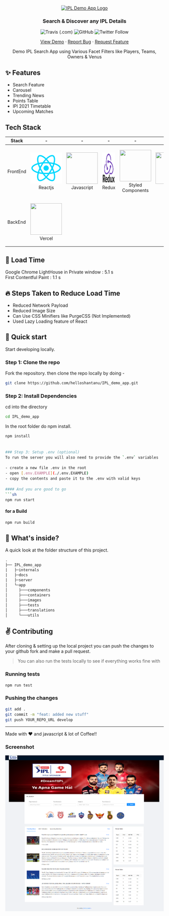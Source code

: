 <br />
<p align="center">
  <a href="https://ipl-demo-app.vercel.app/">
    <img src="https://upload.wikimedia.org/wikipedia/en/thumb/8/84/Indian_Premier_League_Official_Logo.svg/250px-Indian_Premier_League_Official_Logo.svg.png" alt="IPL Demo App Logo" width="300" height="140">
  </a>

  <h3 align="center">Search & Discover any IPL Details</h3>

  <p align="center">
    <img alt="Travis (.com)" src="https://img.shields.io/github/issues/helloshantanu/IPL_demo_app" />
    <img alt="GitHub" src="https://img.shields.io/github/stars/helloshantanu/IPL_demo_app" />
    <img alt="Twitter Follow" src="https://img.shields.io/github/license/helloshantanu/IPL_demo_app" />
  </p>

  <p align="center">
    <a href="https://ipl-demo-app.vercel.app/">View Demo</a>
    ·
    <a href="https://github.com/helloshantanu/IPL_demo_app/issues">Report Bug</a>
    ·
    <a href="https://github.com/helloshantanu/IPL_demo_app/issues">Request Feature</a>
  </p>
</p>

<p align="center">Demo IPL Search App using Various Facet Filters like Players, Teams, Owners & Venus</p>

## ✨ Features

- Search Feature
- Carousel 
- Trending News
- Points Table
- IPl 2021 Timetable
- Upcoming Matches


## Tech Stack

| Stack    | -                                                                                                  | -                                                                                                 | -                                                                                                | -                                                                                                                | -                                                                                                   |
| -------- | -------------------------------------------------------------------------------------------------- | ------------------------------------------------------------------------------------------------- | ------------------------------------------------------------------------------------------------ | ---------------------------------------------------------------------------------------------------------------- | --------------------------------------------------------------------------------------------------- |
| FrontEnd | <p align="center"><img src="https://github.com/anuraghazra/BugVilla/raw/master/assets/reactjs_logo.png" width="100" height="100"> <br />Reactjs</p> | <p align="center"><img src="https://upload.wikimedia.org/wikipedia/commons/thumb/6/6a/JavaScript-logo.png/600px-JavaScript-logo.png" width="100" height="100"> <br />Javascript</p>  | <p align="center"><img src="https://github.com/anuraghazra/BugVilla/raw/master/assets/redux_logo.png" width="100" height="100"> <br />Redux</p>   | <p align="center"><img src="https://github.com/anuraghazra/BugVilla/raw/master/assets/styledcompo_logo.png" width="100" height="100"> <br />Styled Components</p> | <p align="center"><img src="https://digital.ai/sites/default/files/pictures/styles/maxwidth_300/public/pt_logos/jest.png?itok=dI0IDX4S" width="100" height="100"> <br />Jest </p>       |
| BackEnd  | <p align="center"><img src="https://www.finsmes.com/wp-content/uploads/2020/04/vercel.png" width="100" height="100"> <br />Vercel</p> 

## :dash: Load Time
Google Chrome LightHouse in Private window : 5.1 s
<br>
First Contentful Paint : 1.1 s

## :fire: Steps Taken to Reduce Load Time
- Reduced Network Payload
- Reduced Image Size
- Can Use CSS Minifiers like PurgeCSS (Not Implemented)
- Used Lazy Loading feature of React

## :rocket: Quick start

Start developing locally.

### Step 1: Clone the repo
Fork the repository. then clone the repo locally by doing -

```sh
git clone https://github.com/helloshantanu/IPL_demo_app.git
```

### Step 2: Install Dependencies
cd into the directory

```sh
cd IPL_demo_app
```

In the root folder do npm install.
```sh
npm install


### Step 3: Setup .env (optional)
To run the server you will also need to provide the `.env` variables

- create a new file .env in the root
- open [.env.EXAMPLE](./.env.EXAMPLE)
- copy the contents and paste it to the .env with valid keys

#### And you are good to go
```sh
npm run start
```
#### for a Build
```sh
npm run build
```



## :open_file_folder: What's inside?

A quick look at the folder structure of this project.
    
    .
    ├── IPL_demo_app
    |   ├─internals
    |   ├─docs
    |   ├─server
    │   └─app
    │     ├───components
    │     ├───containers
    │     ├───images
    │     ├───tests
    │     ├───translations
    │     └───utils
    
      
## :v: Contributing

After cloning & setting up the local project you can push the changes to your github fork and make a pull request.

> You can also run the tests locally to see if everything works fine with

### Running tests
```bash
npm run test

```

### Pushing the changes

```bash
git add .
git commit -m "feat: added new stuff"
git push YOUR_REPO_URL develop
```

------

Made with :heart: and javascript & lot of Coffee!!

### Screenshot
<img src="./app/images/screenshot.png"/>